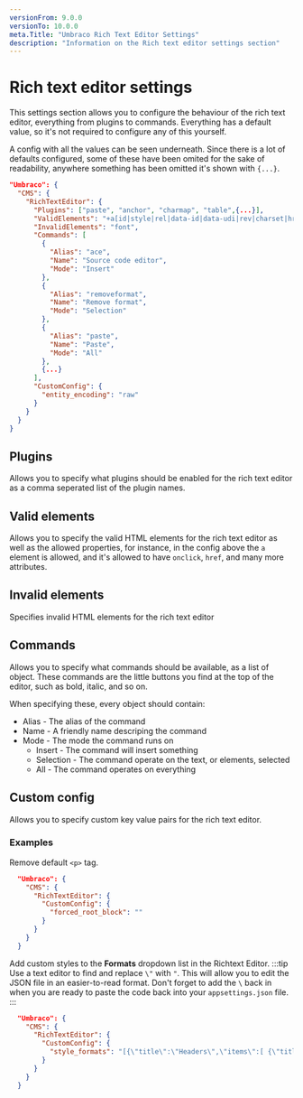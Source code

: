 ```yaml
---
versionFrom: 9.0.0
versionTo: 10.0.0
meta.Title: "Umbraco Rich Text Editor Settings"
description: "Information on the Rich text editor settings section"
---
```


# Rich text editor settings

This settings section allows you to configure the behaviour of the rich text editor, everything from plugins to commands. Everything has a default value, so it's not required to configure any of this yourself.

A config with all the values can be seen underneath. Since there is a lot of defaults configured, some of these have been omited for the sake of readability, anywhere something has been omitted it's shown with `{...}`.


```json
"Umbraco": {
  "CMS": {
    "RichTextEditor": {
      "Plugins": ["paste", "anchor", "charmap", "table",{...}],
      "ValidElements": "+a[id|style|rel|data-id|data-udi|rev|charset|hreflang|dir|lang|tabindex|accesskey|type|name|href|target|title|class|onfocus|onblur|onclick|ondblclick|onmousedown|onmouseup|onmouseover|onmousemove|onmouseout|onkeypress|onkeydown|onkeyup],-strong/-b[class|style],-em/-i[class|style],-strike[class|style],-u[class|style],#p[id|style|dir|class|align]{...}]",
      "InvalidElements": "font",
      "Commands": [
        {
          "Alias": "ace",
          "Name": "Source code editor",
          "Mode": "Insert"
        },
        {
          "Alias": "removeformat",
          "Name": "Remove format",
          "Mode": "Selection"
        },
        {
          "Alias": "paste",
          "Name": "Paste",
          "Mode": "All"
        },
        {...}
      ],
      "CustomConfig": {
        "entity_encoding": "raw"
      }
    }
  }
}
```

## Plugins

Allows you to specify what plugins should be enabled for the rich text editor as a comma seperated list of the plugin names.

## Valid elements

Allows you to specify the valid HTML elements for the rich text editor as well as the allowed properties, for instance, in the config above the `a` element is allowed, and it's allowed to have `onclick`, `href`, and many more attributes.

## Invalid elements

Specifies invalid HTML elements for the rich text editor

## Commands

Allows you to specify what commands should be available, as a list of object. These commands are the little buttons you find at the top of the editor, such as bold, italic, and so on.

When specifying these, every object should contain:

* Alias - The alias of the command
* Name - A friendly name descriping the command
* Mode - The mode the command runs on
  * Insert - The command will insert something
  * Selection - The command operate on the text, or elements, selected
  * All - The command operates on everything

## Custom config

Allows you to specify custom key value pairs for the rich text editor.

### Examples
Remove default ```<p>``` tag.
```json
  "Umbraco": {
    "CMS": {
      "RichTextEditor": {
        "CustomConfig": {
          "forced_root_block": ""
        }
      }
    }
  }
```

Add custom styles to the **Formats** dropdown list in the Richtext Editor.
:::tip
Use a text editor to find and replace `\"` with `"`. This will allow you to edit the JSON file in an easier-to-read format. Don't forget to add the `\` back in when you are ready to paste the code back into your `appsettings.json` file.
:::

```json
  "Umbraco": {
    "CMS": {
      "RichTextEditor": {
        "CustomConfig": {
          "style_formats": "[{\"title\":\"Headers\",\"items\":[ {\"title\":\"Heading 1\",\"block\":\"h1\"}, {\"title\":\"Heading 2\",\"block\":\"h2\"}, {\"title\":\"Heading 3\",\"block\":\"h3\"}, {\"title\":\"Heading 4\",\"block\":\"h4\"}, {\"title\":\"Heading 5\",\"block\":\"h5\"} ]}]"
        }
      }
    }
  }
```

